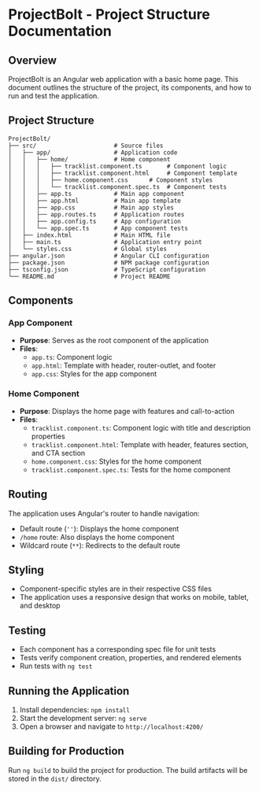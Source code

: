 # ProjectBolt - Project Structure Documentation

## Overview
ProjectBolt is an Angular web application with a basic home page. This document outlines the structure of the project, its components, and how to run and test the application.

## Project Structure

```
ProjectBolt/
├── src/                      # Source files
│   ├── app/                  # Application code
│   │   ├── home/             # Home component
│   │   │   ├── tracklist.component.ts       # Component logic
│   │   │   ├── tracklist.component.html     # Component template
│   │   │   ├── home.component.css      # Component styles
│   │   │   └── tracklist.component.spec.ts  # Component tests
│   │   ├── app.ts            # Main app component
│   │   ├── app.html          # Main app template
│   │   ├── app.css           # Main app styles
│   │   ├── app.routes.ts     # Application routes
│   │   ├── app.config.ts     # App configuration
│   │   └── app.spec.ts       # App component tests
│   ├── index.html            # Main HTML file
│   ├── main.ts               # Application entry point
│   └── styles.css            # Global styles
├── angular.json              # Angular CLI configuration
├── package.json              # NPM package configuration
├── tsconfig.json             # TypeScript configuration
└── README.md                 # Project README
```

## Components

### App Component
- **Purpose**: Serves as the root component of the application
- **Files**: 
  - `app.ts`: Component logic
  - `app.html`: Template with header, router-outlet, and footer
  - `app.css`: Styles for the app component

### Home Component
- **Purpose**: Displays the home page with features and call-to-action
- **Files**:
  - `tracklist.component.ts`: Component logic with title and description properties
  - `tracklist.component.html`: Template with header, features section, and CTA section
  - `home.component.css`: Styles for the home component
  - `tracklist.component.spec.ts`: Tests for the home component

## Routing
The application uses Angular's router to handle navigation:
- Default route (`''`): Displays the home component
- `/home` route: Also displays the home component
- Wildcard route (`**`): Redirects to the default route

## Styling
- Component-specific styles are in their respective CSS files
- The application uses a responsive design that works on mobile, tablet, and desktop

## Testing
- Each component has a corresponding spec file for unit tests
- Tests verify component creation, properties, and rendered elements
- Run tests with `ng test`

## Running the Application
1. Install dependencies: `npm install`
2. Start the development server: `ng serve`
3. Open a browser and navigate to `http://localhost:4200/`

## Building for Production
Run `ng build` to build the project for production. The build artifacts will be stored in the `dist/` directory.
